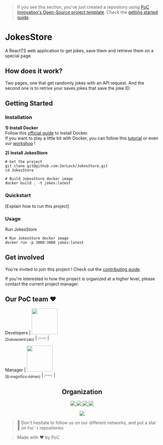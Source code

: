 > If you see this section, you've just created a repository using [PoC Innovation's Open-Source project template](https://github.com/PoCInnovation/open-source-project-template). Check the [getting started guide](./.github/getting-started.md).

# JokesStore

A ReactTS web application to get jokes, save them and retrieve them on a special page

## How does it work?

Two pages, one that get randomly jokes with an API request. And the second one is to retrive your saves jokes that save the joke ID.

## Getting Started

### Installation

**1) Install Docker**  
Follow this [official guide](https://docs.docker.com/get-docker/) to install Docker.  
If you want to play a little bit with Docker, you can follow this [tutorial](https://docker-curriculum.com) or even our [workshop](https://github.com/PoCInnovation/Workshops/tree/master/software/04.Docker) !

**2) Install JokesStore**
```
# Get the project
git clone git@github.com:ZerLock/JokesStore.git
cd JokesStore

# Build JokesStore docker image
docker build . -t jokes:latest
```

### Quickstart

[Explain how to run this project]

### Usage

Run JokesStore
```
# Run JokesStore docker image
docker run -p 3000:3000 jokes:latest
```

## Get involved

You're invited to join this project ! Check out the [contributing guide](./CONTRIBUTING.md).

If you're interested in how the project is organized at a higher level, please contact the current project manager.

## Our PoC team :heart:

Developers
| [<img src="https://github.com/ZerLock.png?size=85" width=85><br><sub>[Dubosclard Léo]</sub>](https://github.com/ZerLock)
| :---: |

Manager
| [<img src="https://github.com/adrienfort.png?size=85" width=85><br><sub>[El magnífico Adrien]</sub>](https://github.com/adrienfort)
| :---: |

<h2 align=center>
Organization
</h2>

<p align='center'>
    <a href="https://www.linkedin.com/company/pocinnovation/mycompany/">
        <img src="https://img.shields.io/badge/LinkedIn-0077B5?style=for-the-badge&logo=linkedin&logoColor=white">
    </a>
    <a href="https://www.instagram.com/pocinnovation/">
        <img src="https://img.shields.io/badge/Instagram-E4405F?style=for-the-badge&logo=instagram&logoColor=white">
    </a>
    <a href="https://twitter.com/PoCInnovation">
        <img src="https://img.shields.io/badge/Twitter-1DA1F2?style=for-the-badge&logo=twitter&logoColor=white">
    </a>
    <a href="https://discord.com/invite/Yqq2ADGDS7">
        <img src="https://img.shields.io/badge/Discord-7289DA?style=for-the-badge&logo=discord&logoColor=white">
    </a>
</p>
<p align=center>
    <a href="https://www.poc-innovation.fr/">
        <img src="https://img.shields.io/badge/WebSite-1a2b6d?style=for-the-badge&logo=GitHub Sponsors&logoColor=white">
    </a>
</p>

> :rocket: Don't hesitate to follow us on our different networks, and put a star 🌟 on `PoC's` repositories

> Made with :heart: by PoC
